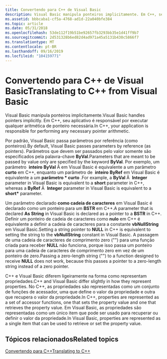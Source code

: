 ```yaml
---
title: Convertendo para C++ de Visual Basic
description: Visual Basic manipula ponteiros implicitamente. Em C++, seu aplicativo é responsável por executar qualquer aritmética de ponteiro necessária.
ms.assetid: bbbcaba1-cf5a-4768-ad1d-22a040bfe384
ms.topic: article
ms.date: 05/31/2018
ms.openlocfilehash: 53de112f19b51be92657fb3293bb35e1d41ff9b7
ms.sourcegitcommit: 2d531328b6ed82d4ad971a45a5131b430c5866f7
ms.translationtype: MT
ms.contentlocale: pt-BR
ms.lasthandoff: 09/16/2019
ms.locfileid: "104159771"
---
```

# <a name="translating-to-c-from-visual-basic"></a><span data-ttu-id="5b920-104">Convertendo para C++ de Visual Basic</span><span class="sxs-lookup"><span data-stu-id="5b920-104">Translating to C++ from Visual Basic</span></span>

<span data-ttu-id="5b920-105">Visual Basic manipula ponteiros implicitamente.</span><span class="sxs-lookup"><span data-stu-id="5b920-105">Visual Basic handles pointers implicitly.</span></span> <span data-ttu-id="5b920-106">Em C++, seu aplicativo é responsável por executar qualquer aritmética de ponteiro necessária.</span><span class="sxs-lookup"><span data-stu-id="5b920-106">In C++, your application is responsible for performing any necessary pointer arithmetic.</span></span>

<span data-ttu-id="5b920-107">Por padrão, Visual Basic passa parâmetros por referência (como ponteiros).</span><span class="sxs-lookup"><span data-stu-id="5b920-107">By default, Visual Basic passes parameters by reference (as pointers).</span></span> <span data-ttu-id="5b920-108">Parâmetros que devem ser passados pelo valor somente são especificados pela palavra-chave **ByVal**.</span><span class="sxs-lookup"><span data-stu-id="5b920-108">Parameters that are meant to be passed by value only are specified by the keyword **ByVal**.</span></span> <span data-ttu-id="5b920-109">Por exemplo, um parâmetro  **inteiro** **ByVal** Â em Visual Basic é equivalente a um parâmetro **curto** em C++, enquanto um parâmetro de  **inteiro** **ByRef** em Visual Basic é equivalente a um **parâmetro \* curto** .</span><span class="sxs-lookup"><span data-stu-id="5b920-109">For example, a **ByVal** Â  **Integer** parameter in Visual Basic is equivalent to a **short** parameter in C++, whereas a **ByRef** Â  **Integer** parameter in Visual Basic is equivalent to a **short\*** parameter.</span></span>

<span data-ttu-id="5b920-110">Um parâmetro declarado **como cadeia de caracteres** em Visual Basic é declarado como um ponteiro para um **BSTR** em C++.</span><span class="sxs-lookup"><span data-stu-id="5b920-110">A parameter that is declared **As String** in Visual Basic is declared as a pointer to a **BSTR** in C++.</span></span> <span data-ttu-id="5b920-111">Definir um ponteiro de cadeia de caracteres como **nulo** em C++ é equivalente a definir a cadeia de caracteres para a constante **vbNullString** em Visual Basic.</span><span class="sxs-lookup"><span data-stu-id="5b920-111">Setting a string pointer to **NULL** in C++ is equivalent to setting the string to the **vbNullString** constant in Visual Basic.</span></span> <span data-ttu-id="5b920-112">A passagem de uma cadeia de caracteres de comprimento zero ("") para uma função criada para receber **NULL** não funciona, porque isso passa um ponteiro para uma cadeia de caracteres de comprimento zero em vez de um ponteiro de zero.</span><span class="sxs-lookup"><span data-stu-id="5b920-112">Passing a zero-length string ("") to a function designed to receive **NULL** does not work, because this passes a pointer to a zero-length string instead of a zero pointer.</span></span>

<span data-ttu-id="5b920-113">C++ e Visual Basic diferem ligeiramente na forma como representam propriedades.</span><span class="sxs-lookup"><span data-stu-id="5b920-113">C++ and Visual Basic differ slightly in how they represent properties.</span></span> <span data-ttu-id="5b920-114">No C++, as propriedades são representadas como um conjunto de funções de acessador, uma que define o valor da propriedade e outra que recupera o valor da propriedade.</span><span class="sxs-lookup"><span data-stu-id="5b920-114">In C++, properties are represented as a set of accessor functions, one that sets the property value and one that retrieves the property value.</span></span> <span data-ttu-id="5b920-115">Em Visual Basic, as propriedades são representadas como um único item que pode ser usado para recuperar ou definir o valor da propriedade.</span><span class="sxs-lookup"><span data-stu-id="5b920-115">In Visual Basic, properties are represented as a single item that can be used to retrieve or set the property value.</span></span>

## <a name="related-topics"></a><span data-ttu-id="5b920-116">Tópicos relacionados</span><span class="sxs-lookup"><span data-stu-id="5b920-116">Related topics</span></span>

<dl> <dt>

[<span data-ttu-id="5b920-117">Convertendo para C++</span><span class="sxs-lookup"><span data-stu-id="5b920-117">Translating to C++</span></span>](translating-to-c--.md)
</dt> </dl>

 

 




